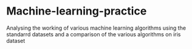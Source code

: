 # Machine-learning-practice
Analysing the working of various machine learning algorithms using the standarrd datasets and a comparison of the various algorithms on iris dataset
